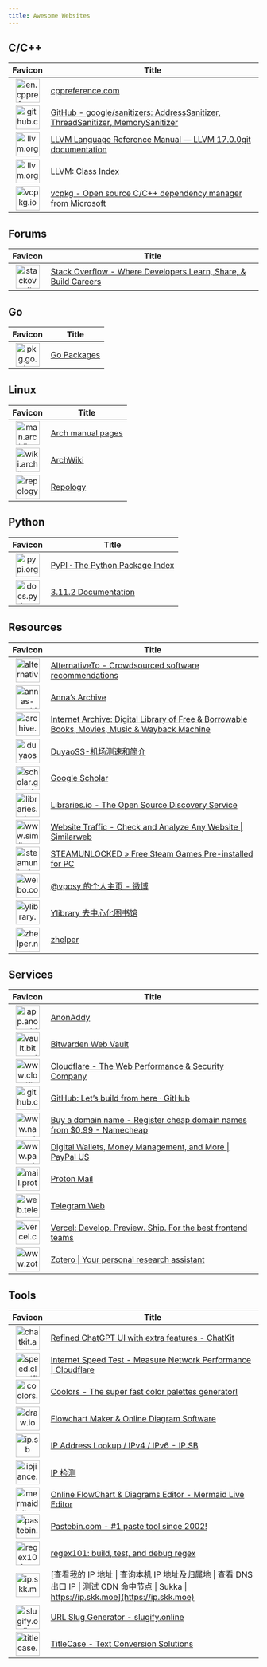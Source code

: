 ```yaml
---
title: Awesome Websites
---
```


## C/C++

|                                                         Favicon                                                          | Title                                                                                                                  |
| :----------------------------------------------------------------------------------------------------------------------: | ---------------------------------------------------------------------------------------------------------------------- |
| <img src="https://proposed-rose-aardwolf.faviconkit.com/en.cppreference.com/128" alt="en.cppreference.com" width="48" /> | [cppreference.com](https://en.cppreference.com)                                                                        |
|          <img src="https://proposed-rose-aardwolf.faviconkit.com/github.com/128" alt="github.com" width="48" />          | [GitHub - google/sanitizers: AddressSanitizer, ThreadSanitizer, MemorySanitizer](https://github.com/google/sanitizers) |
|            <img src="https://proposed-rose-aardwolf.faviconkit.com/llvm.org/128" alt="llvm.org" width="48" />            | [LLVM Language Reference Manual — LLVM 17.0.0git documentation](https://llvm.org/docs/LangRef.html)                    |
|            <img src="https://proposed-rose-aardwolf.faviconkit.com/llvm.org/128" alt="llvm.org" width="48" />            | [LLVM: Class Index](https://llvm.org/doxygen/classes.html)                                                             |
|            <img src="https://proposed-rose-aardwolf.faviconkit.com/vcpkg.io/128" alt="vcpkg.io" width="48" />            | [vcpkg - Open source C/C++ dependency manager from Microsoft](https://vcpkg.io)                                        |

## Forums

|                                                       Favicon                                                        | Title                                                                                        |
| :------------------------------------------------------------------------------------------------------------------: | -------------------------------------------------------------------------------------------- |
| <img src="https://proposed-rose-aardwolf.faviconkit.com/stackoverflow.com/128" alt="stackoverflow.com" width="48" /> | [Stack Overflow - Where Developers Learn, Share, & Build Careers](https://stackoverflow.com) |

## Go

|                                                Favicon                                                 | Title                             |
| :----------------------------------------------------------------------------------------------------: | --------------------------------- |
| <img src="https://proposed-rose-aardwolf.faviconkit.com/pkg.go.dev/128" alt="pkg.go.dev" width="48" /> | [Go Packages](https://pkg.go.dev) |

## Linux

|                                                        Favicon                                                         | Title                                          |
| :--------------------------------------------------------------------------------------------------------------------: | ---------------------------------------------- |
|  <img src="https://proposed-rose-aardwolf.faviconkit.com/man.archlinux.org/128" alt="man.archlinux.org" width="48" />  | [Arch manual pages](https://man.archlinux.org) |
| <img src="https://proposed-rose-aardwolf.faviconkit.com/wiki.archlinux.org/128" alt="wiki.archlinux.org" width="48" /> | [ArchWiki](https://wiki.archlinux.org)         |
|       <img src="https://proposed-rose-aardwolf.faviconkit.com/repology.org/128" alt="repology.org" width="48" />       | [Repology](https://repology.org)               |

## Python

|                                                     Favicon                                                      | Title                                               |
| :--------------------------------------------------------------------------------------------------------------: | --------------------------------------------------- |
|        <img src="https://proposed-rose-aardwolf.faviconkit.com/pypi.org/128" alt="pypi.org" width="48" />        | [PyPI · The Python Package Index](https://pypi.org) |
| <img src="https://proposed-rose-aardwolf.faviconkit.com/docs.python.org/128" alt="docs.python.org" width="48" /> | [3.11.2 Documentation](https://docs.python.org)     |

## Resources

|                                                        Favicon                                                         | Title                                                                                                                |
| :--------------------------------------------------------------------------------------------------------------------: | -------------------------------------------------------------------------------------------------------------------- |
|  <img src="https://proposed-rose-aardwolf.faviconkit.com/alternativeto.net/128" alt="alternativeto.net" width="48" />  | [AlternativeTo - Crowdsourced software recommendations](https://alternativeto.net)                                   |
|  <img src="https://proposed-rose-aardwolf.faviconkit.com/annas-archive.org/128" alt="annas-archive.org" width="48" />  | [Anna’s Archive](https://annas-archive.org)                                                                          |
|        <img src="https://proposed-rose-aardwolf.faviconkit.com/archive.org/128" alt="archive.org" width="48" />        | [Internet Archive: Digital Library of Free & Borrowable Books, Movies, Music & Wayback Machine](https://archive.org) |
|        <img src="https://proposed-rose-aardwolf.faviconkit.com/duyaoss.com/128" alt="duyaoss.com" width="48" />        | [DuyaoSS-机场测速和简介](https://duyaoss.com)                                                                        |
| <img src="https://proposed-rose-aardwolf.faviconkit.com/scholar.google.com/128" alt="scholar.google.com" width="48" /> | [Google Scholar](https://scholar.google.com)                                                                         |
|       <img src="https://proposed-rose-aardwolf.faviconkit.com/libraries.io/128" alt="libraries.io" width="48" />       | [Libraries.io - The Open Source Discovery Service](https://libraries.io)                                             |
| <img src="https://proposed-rose-aardwolf.faviconkit.com/www.similarweb.com/128" alt="www.similarweb.com" width="48" /> | [Website Traffic - Check and Analyze Any Website \| Similarweb](https://www.similarweb.com)                          |
|  <img src="https://proposed-rose-aardwolf.faviconkit.com/steamunlocked.net/128" alt="steamunlocked.net" width="48" />  | [STEAMUNLOCKED » Free Steam Games Pre-installed for PC](https://steamunlocked.net)                                   |
|          <img src="https://proposed-rose-aardwolf.faviconkit.com/weibo.com/128" alt="weibo.com" width="48" />          | [@vposy 的个人主页 - 微博](https://weibo.com/vposy)                                                                  |
|       <img src="https://proposed-rose-aardwolf.faviconkit.com/ylibrary.org/128" alt="ylibrary.org" width="48" />       | [Ylibrary 去中心化图书馆](https://ylibrary.org)                                                                      |
|        <img src="https://proposed-rose-aardwolf.faviconkit.com/zhelper.net/128" alt="zhelper.net" width="48" />        | [zhelper](https://zhelper.net)                                                                                       |

## Services

|                                                         Favicon                                                          | Title                                                                                               |
| :----------------------------------------------------------------------------------------------------------------------: | --------------------------------------------------------------------------------------------------- |
|    <img src="https://proposed-rose-aardwolf.faviconkit.com/app.anonaddy.com/128" alt="app.anonaddy.com" width="48" />    | [AnonAddy](https://app.anonaddy.com)                                                                |
| <img src="https://proposed-rose-aardwolf.faviconkit.com/vault.bitwarden.com/128" alt="vault.bitwarden.com" width="48" /> | [Bitwarden Web Vault](https://vault.bitwarden.com)                                                  |
|  <img src="https://proposed-rose-aardwolf.faviconkit.com/www.cloudflare.com/128" alt="www.cloudflare.com" width="48" />  | [Cloudflare - The Web Performance & Security Company](https://www.cloudflare.com)                   |
|          <img src="https://proposed-rose-aardwolf.faviconkit.com/github.com/128" alt="github.com" width="48" />          | [GitHub: Let’s build from here · GitHub](https://github.com)                                        |
|   <img src="https://proposed-rose-aardwolf.faviconkit.com/www.namecheap.com/128" alt="www.namecheap.com" width="48" />   | [Buy a domain name - Register cheap domain names from $0.99 - Namecheap](https://www.namecheap.com) |
|      <img src="https://proposed-rose-aardwolf.faviconkit.com/www.paypal.com/128" alt="www.paypal.com" width="48" />      | [Digital Wallets, Money Management, and More \| PayPal US](https://www.paypal.com)                  |
|      <img src="https://proposed-rose-aardwolf.faviconkit.com/mail.proton.me/128" alt="mail.proton.me" width="48" />      | [Proton Mail](https://mail.proton.me)                                                               |
|    <img src="https://proposed-rose-aardwolf.faviconkit.com/web.telegram.org/128" alt="web.telegram.org" width="48" />    | [Telegram Web](https://web.telegram.org)                                                            |
|          <img src="https://proposed-rose-aardwolf.faviconkit.com/vercel.com/128" alt="vercel.com" width="48" />          | [Vercel: Develop. Preview. Ship. For the best frontend teams](https://vercel.com)                   |
|      <img src="https://proposed-rose-aardwolf.faviconkit.com/www.zotero.org/128" alt="www.zotero.org" width="48" />      | [Zotero \| Your personal research assistant](https://www.zotero.org)                                |

## Tools

|                                                          Favicon                                                           | Title                                                                                                                                      |
| :------------------------------------------------------------------------------------------------------------------------: | ------------------------------------------------------------------------------------------------------------------------------------------ |
|          <img src="https://proposed-rose-aardwolf.faviconkit.com/chatkit.app/128" alt="chatkit.app" width="48" />          | [Refined ChatGPT UI with extra features - ChatKit](https://chatkit.app)                                                                    |
| <img src="https://proposed-rose-aardwolf.faviconkit.com/speed.cloudflare.com/128" alt="speed.cloudflare.com" width="48" /> | [Internet Speed Test - Measure Network Performance \| Cloudflare](https://speed.cloudflare.com)                                            |
|           <img src="https://proposed-rose-aardwolf.faviconkit.com/coolors.co/128" alt="coolors.co" width="48" />           | [Coolors - The super fast color palettes generator!](https://coolors.co)                                                                   |
|              <img src="https://proposed-rose-aardwolf.faviconkit.com/draw.io/128" alt="draw.io" width="48" />              | [Flowchart Maker & Online Diagram Software](https://draw.io)                                                                               |
|                <img src="https://proposed-rose-aardwolf.faviconkit.com/ip.sb/128" alt="ip.sb" width="48" />                | [IP Address Lookup / IPv4 / IPv6 - IP.SB](https://ip.sb)                                                                                   |
|         <img src="https://proposed-rose-aardwolf.faviconkit.com/ipjiance.com/128" alt="ipjiance.com" width="48" />         | [IP 检测](https://ipjiance.com)                                                                                                            |
|         <img src="https://proposed-rose-aardwolf.faviconkit.com/mermaid.live/128" alt="mermaid.live" width="48" />         | [Online FlowChart & Diagrams Editor - Mermaid Live Editor](https://mermaid.live)                                                           |
|         <img src="https://proposed-rose-aardwolf.faviconkit.com/pastebin.com/128" alt="pastebin.com" width="48" />         | [Pastebin.com - #1 paste tool since 2002!](https://pastebin.com)                                                                           |
|         <img src="https://proposed-rose-aardwolf.faviconkit.com/regex101.com/128" alt="regex101.com" width="48" />         | [regex101: build, test, and debug regex](https://regex101.com)                                                                             |
|           <img src="https://proposed-rose-aardwolf.faviconkit.com/ip.skk.moe/128" alt="ip.skk.moe" width="48" />           | [查看我的 IP 地址 \| 查询本机 IP 地址及归属地 \| 查看 DNS 出口 IP \| 测试 CDN 命中节点 \| Sukka \| https://ip.skk.moe](https://ip.skk.moe) |
|       <img src="https://proposed-rose-aardwolf.faviconkit.com/slugify.online/128" alt="slugify.online" width="48" />       | [URL Slug Generator - slugify.online](https://slugify.online)                                                                              |
|        <img src="https://proposed-rose-aardwolf.faviconkit.com/titlecase.com/128" alt="titlecase.com" width="48" />        | [TitleCase - Text Conversion Solutions](https://titlecase.com)                                                                             |
